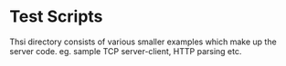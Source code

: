 Test Scripts
============

Thsi directory consists of various smaller examples which make up the server code. 
eg. sample TCP server-client, HTTP parsing etc.

